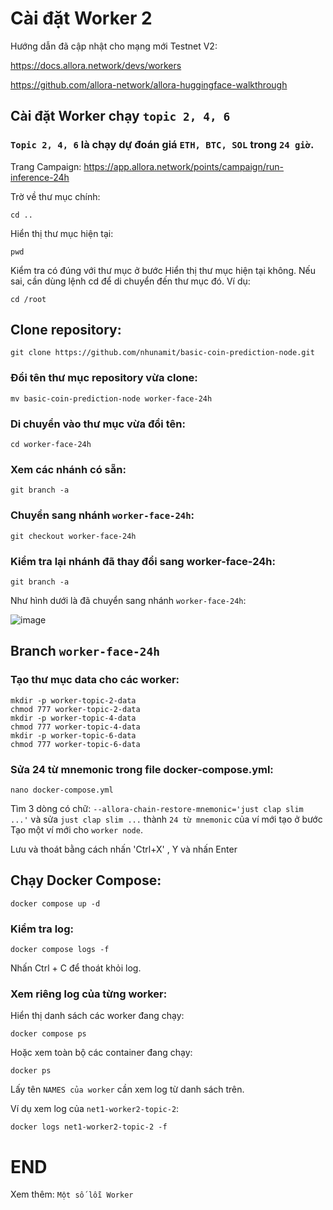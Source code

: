 # Cài đặt Worker 2


Hướng dẫn đã cập nhật cho mạng mới Testnet V2:

https://docs.allora.network/devs/workers

https://github.com/allora-network/allora-huggingface-walkthrough

## Cài đặt Worker chạy `topic 2, 4, 6`

### `Topic 2, 4, 6` là chạy dự đoán giá `ETH, BTC, SOL` trong `24 giờ`.

Trang Campaign: https://app.allora.network/points/campaign/run-inference-24h

Trờ về thư mục chính:
```
cd ..
```

Hiển thị thư mục hiện tại:
```
pwd
```

Kiểm tra có đúng với thư mục ở bước Hiển thị thư mục hiện tại không. Nếu sai, cần dùng lệnh cd để di chuyển đến thư mục đó. Ví dụ:

```
cd /root
```

## Clone repository:
```
git clone https://github.com/nhunamit/basic-coin-prediction-node.git
```


### Đổi tên thư mục repository vừa clone:
```
mv basic-coin-prediction-node worker-face-24h
```

### Di chuyển vào thư mục vừa đổi tên:
```
cd worker-face-24h
```


### Xem các nhánh có sẵn:
```
git branch -a
```

### Chuyển sang nhánh `worker-face-24h`:
```
git checkout worker-face-24h
```

### Kiểm tra lại nhánh đã thay đổi sang worker-face-24h:
```
git branch -a
```

Như hình dưới là đã chuyển sang nhánh `worker-face-24h`:

![image](https://github.com/user-attachments/assets/f441d87d-f666-40d0-9720-4921405920e0)




## Branch `worker-face-24h`

### Tạo thư mục data cho các worker:
```
mkdir -p worker-topic-2-data
chmod 777 worker-topic-2-data
mkdir -p worker-topic-4-data
chmod 777 worker-topic-4-data
mkdir -p worker-topic-6-data
chmod 777 worker-topic-6-data
```


### Sửa 24 từ mnemonic trong file docker-compose.yml:
```
nano docker-compose.yml
```


Tìm 3 dòng có chữ: `--allora-chain-restore-mnemonic='just clap slim ...'` và sửa `just clap slim ...` thành `24 từ mnemonic` của ví mới tạo ở bước Tạo một ví mới cho `worker node`.

Lưu và thoát bằng cách nhấn 'Ctrl+X' , Y và nhấn Enter


## Chạy Docker Compose:
```
docker compose up -d
```

### Kiểm tra log:
```
docker compose logs -f
```

Nhấn Ctrl + C để thoát khỏi log.

### Xem riêng log của từng worker:

Hiển thị danh sách các worker đang chạy:
```
docker compose ps
```

Hoặc xem toàn bộ các container đang chạy:

```
docker ps
```

Lấy tên `NAMES của worker` cần xem log từ danh sách trên.

Ví dụ xem log của `net1-worker2-topic-2`:

```
docker logs net1-worker2-topic-2 -f
```

# END

Xem thêm: `Một số lỗi Worker`
